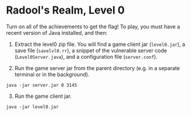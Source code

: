 # Radool's Realm, Level 0

Turn on all of the achievements to get the flag! To play, you must have a 
recent version of Java installed, and then:

1. Extract the level0 zip file. You will find a game client jar (`level0.jar`), a save file (`savelvl0.rr`), 
a snippet of the vulnerable server code (`Level0Server.java`), and a configuration file (`server.conf`).

2. Run the game server jar from the parent directory (e.g. in a separate terminal or in the background).

```
java -jar server.jar 0 3145
```

3. Run the game client jar.

```
java -jar level0.jar
```

